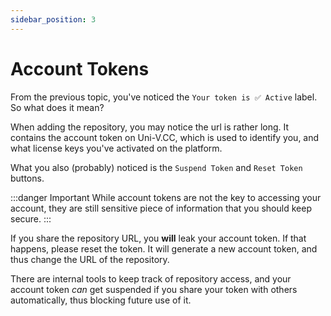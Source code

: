 ```yaml
---
sidebar_position: 3
---
```


# Account Tokens

From the previous topic, you've noticed the `Your token is ✅ Active` label. So what does it mean?

When adding the repository, you may notice the url is rather long. It contains the account token on Uni-V.CC, which is used to identify you, and what license keys you've activated on the platform.

What you also (probably) noticed is the `Suspend Token` and `Reset Token` buttons.

:::danger Important
While account tokens are not the key to accessing your account, they are still sensitive piece of information that you should keep secure.
:::

If you share the repository URL, you **will** leak your account token. If that happens, please reset the token. It will generate a new account token, and thus change the URL of the repository.

There are internal tools to keep track of repository access, and your account token *can* get suspended if you share your token with others automatically, thus blocking future use of it.